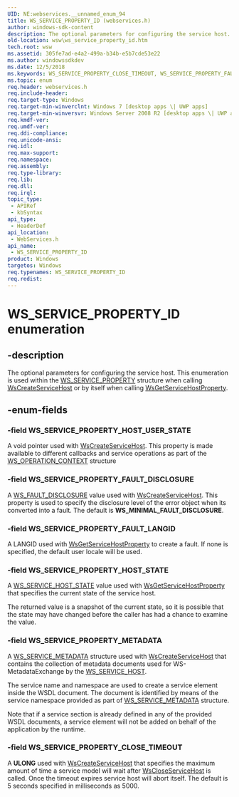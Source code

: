 ```yaml
---
UID: NE:webservices.__unnamed_enum_94
title: WS_SERVICE_PROPERTY_ID (webservices.h)
author: windows-sdk-content
description: The optional parameters for configuring the service host. This enumeration is used within the WS_SERVICE_PROPERTY structure when calling WsCreateServiceHost or by itself when calling WsGetServiceHostProperty.
old-location: wsw\ws_service_property_id.htm
tech.root: wsw
ms.assetid: 305fe7ad-e4a2-499a-b34b-e5b7cde53e22
ms.author: windowssdkdev
ms.date: 12/5/2018
ms.keywords: WS_SERVICE_PROPERTY_CLOSE_TIMEOUT, WS_SERVICE_PROPERTY_FAULT_DISCLOSURE, WS_SERVICE_PROPERTY_FAULT_LANGID, WS_SERVICE_PROPERTY_HOST_STATE, WS_SERVICE_PROPERTY_HOST_USER_STATE, WS_SERVICE_PROPERTY_ID, WS_SERVICE_PROPERTY_ID enumeration [Web Services for Windows], WS_SERVICE_PROPERTY_METADATA, webservices/WS_SERVICE_PROPERTY_CLOSE_TIMEOUT, webservices/WS_SERVICE_PROPERTY_FAULT_DISCLOSURE, webservices/WS_SERVICE_PROPERTY_FAULT_LANGID, webservices/WS_SERVICE_PROPERTY_HOST_STATE, webservices/WS_SERVICE_PROPERTY_HOST_USER_STATE, webservices/WS_SERVICE_PROPERTY_ID, webservices/WS_SERVICE_PROPERTY_METADATA, wsw.ws_service_property_id
ms.topic: enum
req.header: webservices.h
req.include-header: 
req.target-type: Windows
req.target-min-winverclnt: Windows 7 [desktop apps \| UWP apps]
req.target-min-winversvr: Windows Server 2008 R2 [desktop apps \| UWP apps]
req.kmdf-ver: 
req.umdf-ver: 
req.ddi-compliance: 
req.unicode-ansi: 
req.idl: 
req.max-support: 
req.namespace: 
req.assembly: 
req.type-library: 
req.lib: 
req.dll: 
req.irql: 
topic_type:
 - APIRef
 - kbSyntax
api_type:
 - HeaderDef
api_location:
 - WebServices.h
api_name:
 - WS_SERVICE_PROPERTY_ID
product: Windows
targetos: Windows
req.typenames: WS_SERVICE_PROPERTY_ID
req.redist: 
---
```


# WS_SERVICE_PROPERTY_ID enumeration


## -description


The optional parameters for configuring the service host.
            This enumeration is used within the <a href="https://msdn.microsoft.com/d25cab25-2227-4afe-ae45-93a229d7f78b">WS_SERVICE_PROPERTY</a> structure when calling <a href="https://msdn.microsoft.com/412a262a-1706-4101-b154-1804408a5b9f">WsCreateServiceHost</a> or by itself when calling <a href="https://msdn.microsoft.com/3793cb79-37b9-4d94-9932-9eb3b259b60e">WsGetServiceHostProperty</a>.


## -enum-fields




### -field WS_SERVICE_PROPERTY_HOST_USER_STATE

A void pointer
                    used with <a href="https://msdn.microsoft.com/412a262a-1706-4101-b154-1804408a5b9f">WsCreateServiceHost</a>. This property 
                    is made available to different callbacks and service operations as part of the  <a href="https://msdn.microsoft.com/5c9b5906-15f0-4339-a4ad-39977d28ce5b">WS_OPERATION_CONTEXT</a> structure


### -field WS_SERVICE_PROPERTY_FAULT_DISCLOSURE

A <a href="https://msdn.microsoft.com/1dca9074-b329-4293-8a44-d0ced00ae59e">WS_FAULT_DISCLOSURE</a> value used with <a href="https://msdn.microsoft.com/412a262a-1706-4101-b154-1804408a5b9f">WsCreateServiceHost</a>.
                    This property is used to specify the disclosure level of the error object when its converted into a fault. The default is <b>WS_MINIMAL_FAULT_DISCLOSURE</b>.
                


### -field WS_SERVICE_PROPERTY_FAULT_LANGID

A LANGID used with <a href="https://msdn.microsoft.com/3793cb79-37b9-4d94-9932-9eb3b259b60e">WsGetServiceHostProperty</a> to create a fault. If none is specified, the default user locale will be used.



### -field WS_SERVICE_PROPERTY_HOST_STATE

A <a href="https://msdn.microsoft.com/99745db7-6e9c-49fd-a97a-4430a80064bb">WS_SERVICE_HOST_STATE</a> value  used with <a href="https://msdn.microsoft.com/3793cb79-37b9-4d94-9932-9eb3b259b60e">WsGetServiceHostProperty</a> that specifies the current state of the service host.
                

The returned value is a snapshot of the current state, so it is
                    possible that the state may have changed before the caller has
                    had a chance to examine the value.
                


### -field WS_SERVICE_PROPERTY_METADATA

A <a href="https://msdn.microsoft.com/f695867d-989d-41a9-ab6e-612a6ef4fb14">WS_SERVICE_METADATA</a> structure used with <a href="https://msdn.microsoft.com/412a262a-1706-4101-b154-1804408a5b9f">WsCreateServiceHost</a> that contains the collection of metadata documents used for WS-MetadataExchange by the <a href="https://msdn.microsoft.com/1186e3ae-87d0-4d0b-a7cc-cce63dc091e2">WS_SERVICE_HOST</a>.

The service name and namespace are used to create a service element inside the WSDL document. The document is identified by means of the service namespace provided as part of <a href="https://msdn.microsoft.com/f695867d-989d-41a9-ab6e-612a6ef4fb14">WS_SERVICE_METADATA</a> structure.

 
Note that if a service section is already defined in any of the provided WSDL documents, a service element will not be added on behalf of the application by the runtime. 



### -field WS_SERVICE_PROPERTY_CLOSE_TIMEOUT

A <b>ULONG</b> used with <a href="https://msdn.microsoft.com/412a262a-1706-4101-b154-1804408a5b9f">WsCreateServiceHost</a> that specifies the maximum amount of time a service model will wait after <a href="https://msdn.microsoft.com/46abbcba-72ba-4328-858d-367218f45df3">WsCloseServiceHost</a> is called. Once the timeout expires service host will abort itself. 
The default is 5 seconds specified in milliseconds as 5000.


